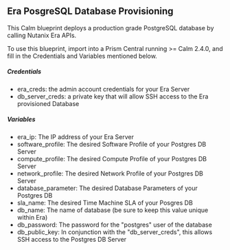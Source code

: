 ## Era PosgreSQL Database Provisioning
This Calm blueprint deploys a production grade PostgreSQL database by calling Nutanix Era APIs.

To use this blueprint, import into a Prism Central running >= Calm 2.4.0, and fill in the Credentials and Variables mentioned below.

##### Credentials
* era_creds: the admin account credentials for your Era Server
* db_server_creds: a private key that will allow SSH access to the Era provisioned Database

##### Variables
* era_ip: The IP address of your Era Server
* software_profile: The desired Software Profile of your Postgres DB Server
* compute_profile: The desired Compute Profile of your Postgres DB Server
* network_profile: The desired Network Profile of your Postgres DB Server
* database_parameter: The desired Database Parameters of your Postgres DB
* sla_name: The desired Time Machine SLA of your Posgres DB
* db_name: The name of database (be sure to keep this value unique within Era)
* db_password: The password for the "postgres" user of the database
* db_public_key: In conjunction with the "db_server_creds", this allows SSH access to the Postgres DB Server
